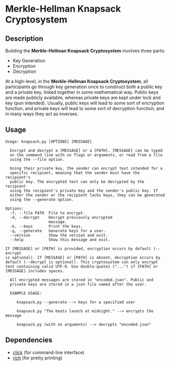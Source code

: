 # Merkle-Hellman Knapsack Cryptosystem

## Description

Building the **Merkle-Hellman Knapsack Cryptosystem** involves three parts:
- Key Generation
- Encryption
- Decryption

At a high-level, in the **Merkle-Hellman Knapsack Cryptosystem**, all participants
go through key generation once to construct both a public key and a private
key, linked together in some mathematical way. Public keys are made publicly
available, whereas private keys are kept under lock and key (pun intended).
Usually, public keys will lead to some sort of encryption function, and private
keys will lead to some sort of decryption function, and in many ways they act as
inverses.

## Usage
```
Usage: knapsack.py [OPTIONS] [MESSAGE]

  Encrypt and decrypt a [MESSAGE] or a [PATH]. [MESSAGE] can be typed
  on the command line with no flags or arguments, or read from a file
  using the --file option.

  Using their private key, the sender can encrypt text intended for a
  specific recipient, meaning that the sender must have the recipient's
  public key. The encrypted text can only be decrypted by the recipient
  using the recipient's private key and the sender's public key. If
  either the sender or the recipient lacks keys, they can be generated
  using the --generate option.

Options:
  -f, --file PATH  File to encrypt.
  -d, --decrypt    Decrypt previously encrypted
                   message.
  -k, --keys       Print the keys.
  -g, --generate   Generate keys for a user.
  --version        Show the version and exit.
  --help           Show this message and exit.

If [MESSAGE] or [PATH] is provided, encryption occurs by default (--encrypt
is optional). If [MESSAGE] or [PATH] is absent, decryption occurs by
default (--decrypt is optional). This cryptosystem can only encrypt
text containing valid UTF-8. Use double-quotes ("...") if [PATH] or
[MESSAGE] includes spaces.

  All encrypted messages are stored in "encoded.json". Public and
  private keys are stored in a json file named after the user.

  EXAMPLE USAGE:

     knapsack.py --generate --> keys for a specified user

     knapsack.py "The boats launch at midnight." --> encrypts the message

     knapsack.py (with no arguments) --> decrypts "encoded.json"
```

## Dependencies

- [click](https://click.palletsprojects.com/en/8.1.x/) (for command-line interface)
- [rich](https://pypi.org/project/rich/) (for pretty printing)
